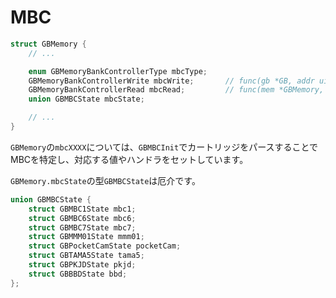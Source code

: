 # MBC

```c
struct GBMemory {
    // ...

	enum GBMemoryBankControllerType mbcType;
	GBMemoryBankControllerWrite mbcWrite;       // func(gb *GB, addr uint16, val byte)
	GBMemoryBankControllerRead mbcRead;         // func(mem *GBMemory, addr uint16) byte
	union GBMBCState mbcState;

    // ...
}
```

`GBMemory`の`mbcXXXX`については、`GBMBCInit`でカートリッジをパースすることでMBCを特定し、対応する値やハンドラをセットしています。

`GBMemory.mbcState`の型`GBMBCState`は厄介です。

```c
union GBMBCState {
	struct GBMBC1State mbc1;
	struct GBMBC6State mbc6;
	struct GBMBC7State mbc7;
	struct GBMMM01State mmm01;
	struct GBPocketCamState pocketCam;
	struct GBTAMA5State tama5;
	struct GBPKJDState pkjd;
	struct GBBBDState bbd;
};
```

